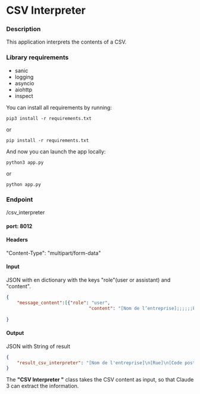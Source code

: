 # CSV Interpreter

### Description

This application interprets the contents of a CSV.

### Library requirements

* sanic
* logging
* asyncio
* aiohttp
* inspect

You can install all requirements by running:

```agsl
pip3 install -r requirements.txt
```

or

```agsl
pip install -r requirements.txt
```

And now you can launch the app locally:

```agsl
python3 app.py
```

or

```agsl
python app.py
```

### Endpoint

/csv_interpreter

#### port: 8012

#### Headers

"Content-Type": "multipart/form-data"

#### Input
JSON with en dictionary with the keys "role"(user or assistant) and "content". 

```json
{
    "message_content":[{"role": "user",
                               "content": "[Nom de l’entreprise];;;;;;FACTURE;\n[Rue];;;;;;;\n[Code postal, Ville];;;;;;;\nTéléphone : 06 12 34 56 78;;;;;N° FACTURE;;DATE\n;;;;;2034;;2018-02-21 00:00:00\n;;;;;;;\nFACTURER À;;;;;RÉF CLIENT;;CONDITIONS\n[Nom];;;;;564;;Paiement dû à la réception\n[Nom de l’entreprise];;;;;;;\n[Rue];;;;;;;\n[Code postal, Ville];;;;;;;\n[Téléphone];;;;;;;\n[Adresse e-mail];;;;;;;\n;;;;;;;\nDESCRIPTION;;;;;QTÉ;PRIX UNITAIRE;MONTANT\nFrais de service;;;;;1;200;200\nMain-d’œuvre : 5 heures à 75 €/h;;;;;5;75;375\nRemise nouveau client;;;;;;-50;-50\n;;;;;;;0\n;;;;;;;0\n;;;;;;;0\n;;;;;;;0\n;;;;;;;0\n;;;;;;;0\n;;;;;;;0\n;;;;;;;0\n;;;;;;;0\n;;;;;;;0\n;;;;;;;0\nNous vous remercions de votre confiance.;;;;;SOUS-TOTAL;;525\n;;;;;TAUX TVA;;0.0425\n;;;;;TAXE;;22.3125\n;;;;;TOTAL;;547.3125\n;;;;;;;\n;;;;;;;\nPour toute question concernant cette facture, veuillez contacter;;;;;;;\n[Nom, téléphone, email@adresse.com];;;;;;;"}]
 
}
```

#### Output

JSON with String of result 

```json
{
    "result_csv_interpreter": "[Nom de l'entreprise]\n[Rue]\n[Code postal, Ville]\nTéléphone : 06 12 34 56 78\n\nFACTURE\nN° FACTURE : 2034\nDATE : 2018-02-21 00:00:00\n\nFACTURER À\n[Nom]\n[Nom de l'entreprise]\n[Rue]\n[Code postal, Ville]\n[Téléphone]\n[Adresse e-mail]\n\nRÉF CLIENT : 564\nCONDITIONS : Paiement dû à la réception\n\nDESCRIPTION    QTÉ    PRIX UNITAIRE    MONTANT\nFrais de service    1    200    200\nMain-d'œuvre : 5 heures à 75 €/h    5    75    375\nRemise nouveau client    -    -50    -50\n\nSOUS-TOTAL : 525\nTAUX TVA : 0.0425\nTAXE : 22.3125\nTOTAL : 547.3125\n\nNous vous remercions de votre confiance.\n\nPour toute question concernant cette facture, veuillez contacter\n[Nom, téléphone, email@adresse.com]"
}

```

The **"CSV Interpreter "** class takes the CSV content as input, so that Claude 3 can extract the information. 